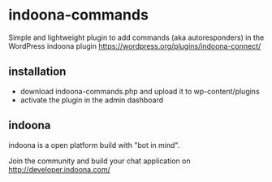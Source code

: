 # indoona-commands
Simple and lightweight plugin to add commands (aka autoresponders) in the WordPress indoona plugin
https://wordpress.org/plugins/indoona-connect/

## installation
- download indoona-commands.php and upload it to wp-content/plugins
- activate the plugin in the admin dashboard

## indoona
indoona is a open platform build with "bot in mind".

Join the community and build your chat application on http://developer.indoona.com/
